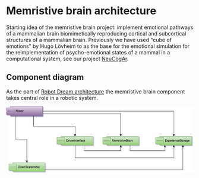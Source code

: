 # Memristive brain architecture

Starting idea of the memristive brain project: implement emotional pathways of a mammalian brain biomimetically  reproducing cortical and subcortical structures of a mammalian brain. Previously we have used "cube of emotions" by Hugo Lövheim to as the base for the emotional simulation for the reimplementation of psycho-emotional states of a mammal in a computational system, see our project [NeuCogAr](https://github.com/research-team/NEUCOGAR).

## Component diagram

As the part of [Robot Dream architecture](architecture.md) the memristive brain component takes central role in a robotic system. 

![Memristive brain HLD component diagram](HLD_Component_Memristive_Robot.png)
